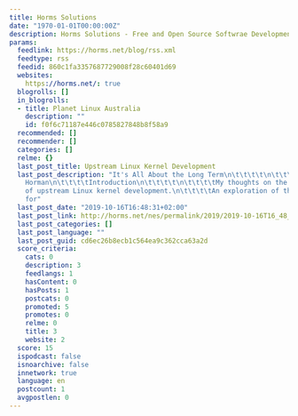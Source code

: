 ```yaml
---
title: Horms Solutions
date: "1970-01-01T00:00:00Z"
description: Horms Solutions - Free and Open Source Softwrae Development
params:
  feedlink: https://horms.net/blog/rss.xml
  feedtype: rss
  feedid: 860c1fa3357687729008f28c60401d69
  websites:
    https://horms.net/: true
  blogrolls: []
  in_blogrolls:
  - title: Planet Linux Australia
    description: ""
    id: f0f6c71187e446c0785827848b8f58a9
  recommended: []
  recommender: []
  categories: []
  relme: {}
  last_post_title: Upstream Linux Kernel Development
  last_post_description: "It's All About the Long Term\n\t\t\t\t\n\t\t\t\tby Simon
    Horman\n\t\t\t\tIntroduction\n\t\t\t\t\n\t\t\t\tMy thoughts on the importance
    of upstream Linux kernel development.\n\t\t\t\tAn exploration of the motivation
    for"
  last_post_date: "2019-10-16T16:48:31+02:00"
  last_post_link: http://horms.net/nes/permalink/2019/2019-10-16T16_48_31.shtml
  last_post_categories: []
  last_post_language: ""
  last_post_guid: cd6ec26b8ecb1c564ea9c362cca63a2d
  score_criteria:
    cats: 0
    description: 3
    feedlangs: 1
    hasContent: 0
    hasPosts: 1
    postcats: 0
    promoted: 5
    promotes: 0
    relme: 0
    title: 3
    website: 2
  score: 15
  ispodcast: false
  isnoarchive: false
  innetwork: true
  language: en
  postcount: 1
  avgpostlen: 0
---
```

